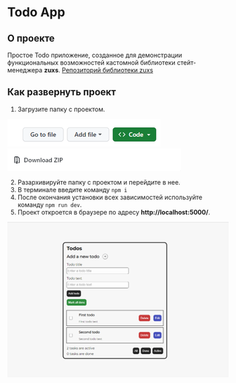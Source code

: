 # Todo App

## О проекте

Простое Todo приложение, созданное для демонстрации функциональных возможностей кастомной библиотеки стейт-менеджера **zuxs**. [Репозиторий библиотеки zuxs](https://github.com/MonkeyBoy248/zuxs)

## Как развернуть проект

1. Загрузите папку с проектом.

![GitHub Code Button](src/assets/readme/Git-code-button.png)
![Download project](src/assets/readme/Download.png)

2. Разархивируйте папку с проектом и перейдите в нее.
3. В терминале введите команду `npm i`
4. После окончания установки всех зависимостей используйте команду `npm run dev`.
5. Проект откроется в браузере по адресу **http://localhost:5000/**.

![Todo app](src/assets/readme/Todos.png)